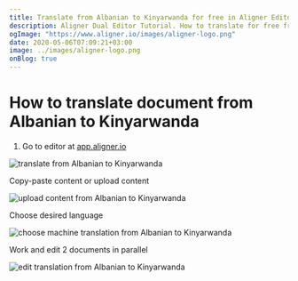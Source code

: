 ```yaml
---
title: Translate from Albanian to Kinyarwanda for free in Aligner Editor
description: Aligner Dual Editor Tutorial. How to translate for free from Albanian to Kinyarwanda. Aligner is multilingual document management platform. 
ogImage: "https://www.aligner.io/images/aligner-logo.png"
date: 2020-05-06T07:09:21+03:00
image: ../images/aligner-logo.png
onBlog: true
---
```


# How to translate document from Albanian to Kinyarwanda

1. Go to editor at [app.aligner.io](https://app.aligner.io "Aligner App web page")

![translate from Albanian to Kinyarwanda](../aligner-blank-editor.png "translate from Albanian to Kinyarwanda")

Copy-paste content or upload content

![upload content from Albanian to Kinyarwanda](../aligner-uploaded-document.png "upload content from Albanian to Kinyarwanda")

Choose desired language

![choose machine translation from Albanian to Kinyarwanda](../aligner-language-dropdown.png "choose machine translation from Albanian to Kinyarwanda")

Work and edit 2 documents in parallel

![edit translation from Albanian to Kinyarwanda](../aligner-double-sitded-editor.png "edit translation from Albanian to Kinyarwanda")

